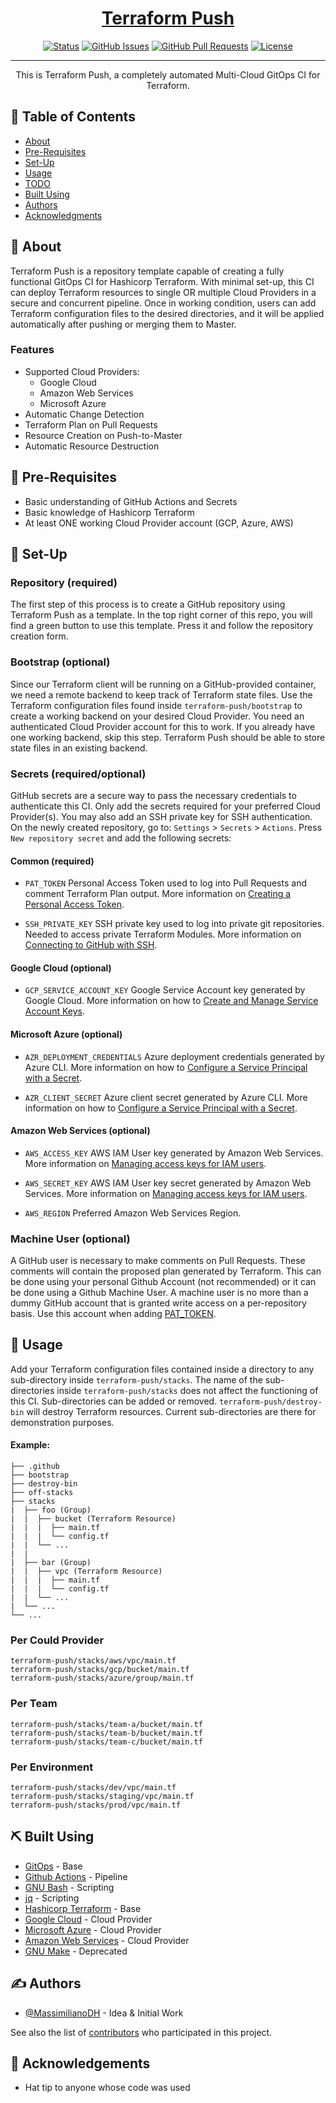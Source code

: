 <p align="center">
  <a href="" rel="noopener">
</p>

<h1 align="center">Terraform Push</h1>

<div align="center">

  [![Status](https://img.shields.io/badge/status-active-success.svg)]() 
  [![GitHub Issues](https://img.shields.io/github/issues/MassimilianoDH/terraform-push.svg)](https://github.com/MassimilianoDH/terraform-push/issues)
  [![GitHub Pull Requests](https://img.shields.io/github/issues-pr/MassimilianoDH/terraform-push.svg)](https://github.com/MassimilianoDH/terraform-push/issues)
  [![License](https://img.shields.io/badge/license-MIT-blue.svg)](/LICENSE)

</div>

---

<p align="center"> This is Terraform Push, a completely automated Multi-Cloud GitOps CI for Terraform.
    <br> 
</p>

## 📝 Table of Contents
- [About](#about)
- [Pre-Requisites](#prerequisites)
- [Set-Up](#setup)
- [Usage](#usage)
- [TODO](../master/TODO.md)
- [Built Using](#built_using)
- [Authors](#authors)
- [Acknowledgments](#acknowledgement)

## 🧐 About <a name = "about"></a>
Terraform Push is a repository template capable of creating a fully functional GitOps CI for Hashicorp Terraform. With minimal set-up, this CI can deploy Terraform resources to single OR multiple Cloud Providers in a secure and concurrent pipeline. Once in working condition, users can add Terraform configuration files to the desired directories, and it will be applied automatically after pushing or merging them to Master.

### Features <a name = "features"></a>

- Supported Cloud Providers:
  - Google Cloud
  - Amazon Web Services
  - Microsoft Azure
- Automatic Change Detection
- Terraform Plan on Pull Requests
- Resource Creation on Push-to-Master
- Automatic Resource Destruction

## 🏁 Pre-Requisites <a name = "prerequisites"></a>

- Basic understanding of GitHub Actions and Secrets
- Basic knowledge of Hashicorp Terraform
- At least ONE working Cloud Provider account (GCP, Azure, AWS)

## 🚀 Set-Up <a name = "setup"></a>
### Repository (required) <a name = "repository"></a>
The first step of this process is to create a GitHub repository using Terraform Push as a template. In the top right corner of this repo, you will find a green button to use this template. Press it and follow the repository creation form.

### Bootstrap (optional) <a name = "bootstrap"></a>
Since our Terraform client will be running on a GitHub-provided container, we need a remote backend to keep track of Terraform state files. Use the Terraform configuration files found inside `terraform-push/bootstrap` to create a working backend on your desired Cloud Provider. You need an authenticated Cloud Provider account for this to work. If you already have one working backend, skip this step. Terraform Push should be able to store state files in an existing backend.

### Secrets (required/optional) <a name = "secrets"></a>
GitHub secrets are a secure way to pass the necessary credentials to authenticate this CI. Only add the secrets required for your preferred Cloud Provider(s). You may also add an SSH private key for SSH authentication. On the newly created repository, go to: `Settings` > `Secrets` > `Actions`. Press `New repository secret` and add the following secrets:

#### Common (required)
- `PAT_TOKEN` Personal Access Token used to log into Pull Requests and comment Terraform Plan output. More information on [Creating a Personal Access Token](https://docs.github.com/en/authentication/keeping-your-account-and-data-secure/creating-a-personal-access-token).

- `SSH_PRIVATE_KEY` SSH private key used to log into private git repositories. Needed to access private Terraform Modules. More information on [Connecting to GitHub with SSH](https://docs.github.com/en/authentication/connecting-to-github-with-ssh).

#### Google Cloud (optional)
- `GCP_SERVICE_ACCOUNT_KEY` Google Service Account key generated by Google Cloud. More information on how to [Create and Manage Service Account Keys](https://cloud.google.com/iam/docs/creating-managing-service-account-keys).

#### Microsoft Azure (optional)
- `AZR_DEPLOYMENT_CREDENTIALS` Azure deployment credentials generated by Azure CLI. More information on how to [Configure a Service Principal with a Secret](https://github.com/Azure/login#configure-a-service-principal-with-a-secret).

- `AZR_CLIENT_SECRET` Azure client secret generated by Azure CLI. More information on how to [Configure a Service Principal with a Secret](https://github.com/Azure/login#configure-a-service-principal-with-a-secret).

#### Amazon Web Services (optional)
- `AWS_ACCESS_KEY` AWS IAM User key generated by Amazon Web Services. More information on [Managing access keys for IAM users](https://docs.aws.amazon.com/IAM/latest/UserGuide/id_credentials_access-keys.html).

- `AWS_SECRET_KEY` AWS IAM User key secret generated by Amazon Web Services. More information on [Managing access keys for IAM users](https://docs.aws.amazon.com/IAM/latest/UserGuide/id_credentials_access-keys.html).

- `AWS_REGION` Preferred Amazon Web Services Region.

### Machine User (optional) <a name = "machineuser"></a>
A GitHub user is necessary to make comments on Pull Requests. These comments will contain the proposed plan generated by Terraform. This can be done using your personal Github Account (not recommended) or it can be done using a Github Machine User. A machine user is no more than a dummy GitHub account that is granted write access on a per-repository basis. Use this account when adding [PAT_TOKEN](###secrets).

## 🎈 Usage <a name="usage"></a>
Add your Terraform configuration files contained inside a directory to any sub-directory inside `terraform-push/stacks`. The name of the sub-directories inside `terraform-push/stacks` does not affect the functioning of this CI. Sub-directories can be added or removed. `terraform-push/destroy-bin` will destroy Terraform resources. Current sub-directories are there for demonstration purposes.

#### Example:

```
├── .github
├── bootstrap
├── destroy-bin
├── off-stacks
├── stacks
|  ├── foo (Group)
|  |  ├── bucket (Terraform Resource)
|  |  |  ├── main.tf
|  |  |  └── config.tf
|  |  └── ...
|  |
|  ├── bar (Group)
|  |  ├── vpc (Terraform Resource)
|  |  |  ├── main.tf
|  |  |  └── config.tf
|  |  └── ...
|  └── ...
└── ...
```

### Per Could Provider 

```
terraform-push/stacks/aws/vpc/main.tf
terraform-push/stacks/gcp/bucket/main.tf
terraform-push/stacks/azure/group/main.tf
```

### Per Team

```
terraform-push/stacks/team-a/bucket/main.tf
terraform-push/stacks/team-b/bucket/main.tf
terraform-push/stacks/team-c/bucket/main.tf
```

### Per Environment 

```
terraform-push/stacks/dev/vpc/main.tf
terraform-push/stacks/staging/vpc/main.tf
terraform-push/stacks/prod/vpc/main.tf
```

## ⛏️ Built Using <a name = "built_using"></a>
- [GitOps](https://about.gitlab.com/topics/gitops/) - Base
- [Github Actions](https://github.com/features/actions/) - Pipeline
- [GNU Bash](https://www.gnu.org/software/bash/) - Scripting
- [jq](https://stedolan.github.io/jq/) - Scripting
- [Hashicorp Terraform](https://www.terraform.io/) - Base
- [Google Cloud](https://cloud.google.com/) - Cloud Provider
- [Microsoft Azure](https://azure.microsoft.com/en-us/) - Cloud Provider
- [Amazon Web Services](https://aws.amazon.com/) - Cloud Provider
- [GNU Make](https://www.gnu.org/software/make/manual/make.html) - Deprecated

## ✍️ Authors <a name = "authors"></a>
- [@MassimilianoDH](https://github.com/MassimilianoDH) - Idea & Initial Work

See also the list of [contributors](https://github.com/MassimilianoDH/terraform-push/contributors) who participated in this project.

## 🎉 Acknowledgements <a name = "acknowledgement"></a>
- Hat tip to anyone whose code was used

